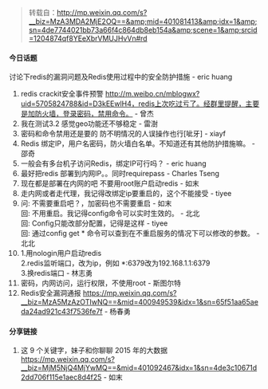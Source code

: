 > 转载自：<http://mp.weixin.qq.com/s?__biz=MzA3MDA2MjE2OQ==&amp;mid=401081413&amp;idx=1&amp;sn=4de7744021bb73a66f4c864db8eb154a&amp;scene=1&amp;srcid=1204874qf8YEeXbrVMUJHvVn#rd>

#### 今日话题

讨论下redis的漏洞问题及Redis使用过程中的安全防护措施 - eric huang

1. redis crackit安全事件预警 http://m.weibo.cn/mblogwx?uid=5705824788&id=D3kEEwlH4，redis上次吃过亏了。经群里提醒，主要是加防火墙，登录密码，禁用命令。 - 曾杰
2. 我在测试3.2 感觉geo功能还不够稳定 - 雷澍
3. 密码和命令禁用还是要的 防不明情况的人误操作也行[呲牙] - xiayf
4. Redis 绑定IP，用户名密码，防火墙白名单。不知道还有其他防护措施嘛。 - 邵奇
5. 一般会有多台机子访问Redis，绑定IP可行吗？ - eric huang
6. 最好把redis 部署到内网IP。。同时requirepass - Charles Tseng
7. 现在都是部署在内网的吧 不要用root账户启动redis - 如末
8. 走内网或者走代理，我记得改绑定ip要重启的，这个不能接受 - tiyee
9. 问: 不需要重启吧？，加密码也不需要重启 - 如末  
回: 不用重启。我记得config命令可以实时生效的。 - 北北  
回: Config只能改部分配置，记得是这样 - tiyee  
回: 通过config get * 命令可以查到在不重启服务的情况下可以修改的参数。 - 北北
10. 1.用nologin用户启动redis  
2.redis监听端口，改为ip，例如 *:6379改为192.168.1.1:6379  
3.换redis端口 - 林志勇
11. 密码，内网访问，运行权限，不使用root - 斯图尔特
12. Redis安全漏洞通报 https://mp.weixin.qq.com/s?__biz=MzA5MzAzOTIwNQ==&mid=400949539&idx=1&sn=65f51aa65aeda24ad921c43f7536fe7f - 杨春勇

#### 分享链接

1. 这 9 个关键字，妹子和你聊聊 2015 年的大数据 https://mp.weixin.qq.com/s?__biz=MjM5NjQ4MjYwMQ==&mid=401092467&idx=1&sn=4de3c10671d2dd706f115e1aec8d4f25 - 如末